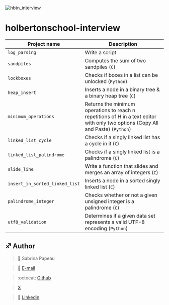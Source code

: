 ![hbtn_interview](https://zupimages.net/up/24/19/wl9s.png)
# holbertonschool-interview

| Project name | Description |
| ------------ | ----------- |
| `log_parsing` | Write a script | Write a script that reads stdin line by line and computes `metrics` (`Python`) |
| `sandpiles` | Computes the sum of two sandpiles (`C`) |
| `lockboxes` | Checks if boxes in a list can be unlocked (`Python`) |
| `heap_insert` | Inserts a node in a binary tree & a binary heap tree (`C`) |
| `minimum_operations` | Returns the minimum operations to reach n repetitions of H in a text editor with only two options (Copy All and Paste) (`Python`) |
| `linked_list_cycle` | Checks if a singly linked list has a cycle in it (`C`) |
| `linked_list_palindrome` | Checks if a singly linked list is a palindrome (`C`) |
| `slide_line` | Write a function that slides and merges an array of integers (`C`) |
| `insert_in_sorted_linked_list` | Inserts a node in a sorted singly linked list (`C`) |
| `palindrome_integer` | Checks whether or not a given unsigned integer is a palindrome (`C`) |
| `utf8_validation` | Determines if a given data set represents a valid UTF-8 encoding (`Python`) |


## :sagittarius: Author

> :woman: Sabrina Papeau

> :e-mail: [E-mail](holbiwansabrina@gmail.com)

> :octocat: [Github](https://github.com/Holbiwan)

> [X](https://twitter.com/@Holbiwan_Place)

> :blue_book: [Linkedin](https://www.linkedin.com/in/sabrina-p006566185)